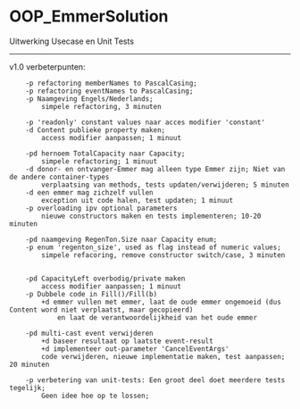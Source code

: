 # OOP_EmmerSolution
Uitwerking Usecase en Unit Tests

----

v1.0
verbeterpunten:

		-p refactoring memberNames to PascalCasing;
		-p refactoring eventNames to PascalCasing;
		-p Naamgeving Engels/Nederlands;
			simpele refactoring, 3 minuten

		-p 'readonly' constant values naar acces modifier 'constant'
		-d Content publieke property maken;
			access modifier aanpassen; 1 minuut

		-pd hernoem TotalCapacity naar Capacity;
			simpele refactoring; 1 minuut
		-d donor- en ontvanger-Emmer mag alleen type Emmer zijn; Niet van de andere container-types
			verplaatsing van methods, tests updaten/verwijderen; 5 minuten
		-d een emmer mag zichzelf vullen
			exception uit code halen, test updaten; 1 minuut
		-p overloading ipv optional parameters
			nieuwe constructors maken en tests implementeren; 10-20 minuten

		-pd naamgeving RegenTon.Size naar Capacity enum;
		-p enum 'regenton_size', used as flag instead of numeric values;
			simpele refacoring, remove constructor switch/case, 3 minuten

		
		-pd CapacityLeft overbodig/private maken
			access modifier aanpassen; 1 minuut
		-p Dubbele code in Fill()/Fill(b)
			+d emmer vullen met emmer, laat de oude emmer ongemoeid (dus Content word niet verplaatst, maar gecopieerd)
				en laat de verantwoordelijkheid van het oude emmer 

		-pd multi-cast event verwijderen
			+d baseer resultaat op laatste event-result
			+d implementeer out-parameter 'CancelEventArgs'
			code verwijderen, nieuwe implementatie maken, test aanpassen; 20 minuten
		
		-p verbetering van unit-tests: Een groot deel doet meerdere tests tegelijk;
			Geen idee hoe op te lossen;

